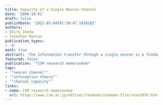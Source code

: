 ```yaml
---
title: Capacity of a Single Neuron Channel
date: '2008-10-01'
draft: false
publishDate: '2021-05-04T01:16:47.143818Z'
authors:
- Shiro Ikeda
- Jonathan Manton
publication_types:
- '4'
math: true
abstract: 'The information transfer through a single neuron is a fundamental information processing in the brain and computing the information channel capacity is important to understand the information processing in the brain. The problem is difficult since the capacity depends on various issues, such as coding, characteristics of the communication channel and optimisation over input distributions. In this letter, two different models are considered. The temporal coding model of a neuron as a communication channel assumes the output is $\tau$ where $\tau$ is a gamma-distributed random variable corresponding to the inter-spike interval, that is, the time it takes for the neuron to fire once. The rate coding model is similar; the output is the actual rate of firing over a fixed period of time. Theoretical studies prove that the distribution of inputs, which achieves the channel capacity, is a discrete distribution with finite mass points for temporal and rate coding under a reasonable assumption. This allows us to compute numerically the capacity of a neuron. Numerical results are in a plausible range based on biological evidence to date.'
featured: false
publication: '*ISM research memorandum*'
tags:
- '"neuron channel"'
- '"information theory"'
- '"channel capacity"'
links:
- name: ISM research memorandum
  url: https://www.ism.ac.jp/editsec/resmemo/resmemo-file/resm1076.htm
---
```

